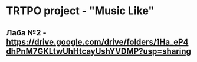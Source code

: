 # TRTPO project - "Music Like"
## Лаба №2 - https://drive.google.com/drive/folders/1Ha_eP4dhPnM7GKLtwUhHtcayUshYVDMP?usp=sharing
